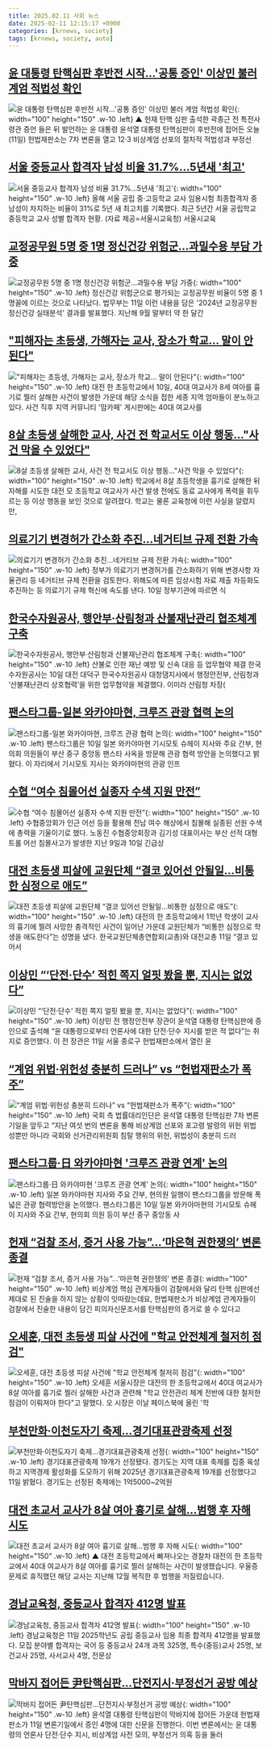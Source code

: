 ```yaml
---
title: 2025.02.11 사회 뉴스
date: 2025-02-11 12:15:17 +0900
categories: [krnews, society]
tags: [krnews, society, auto]
---
```

## [윤 대통령 탄핵심판 후반전 시작…'공통 증인' 이상민 불러 계엄 적법성 확인](https://n.news.naver.com/mnews/article/055/0001230514)

![윤 대통령 탄핵심판 후반전 시작…'공통 증인' 이상민 불러 계엄 적법성 확인](https://mimgnews.pstatic.net/image/origin/055/2025/02/11/1230514.jpg?type=nf220_150){: width="100" height="150" .w-10 .left}
▲ 헌재 탄핵 심판 출석한 곽종근 전 특전사령관 증언 들은 뒤 발언하는 윤 대통령 윤석열 대통령 탄핵심판이 후반전에 접어든 오늘(11일) 헌법재판소는 7차 변론을 열고 12·3 비상계엄 선포의 절차적 적법성과 부정선

## [서울 중등교사 합격자 남성 비율 31.7%…5년새 '최고'](https://n.news.naver.com/mnews/article/018/0005940698)

![서울 중등교사 합격자 남성 비율 31.7%…5년새 '최고'](https://mimgnews.pstatic.net/image/origin/018/2025/02/11/5940698.jpg?type=nf220_150){: width="100" height="150" .w-10 .left}
올해 서울 공립 중·고등학교 교사 임용시험 최종합격자 중 남성이 차지하는 비율이 31%로 5년 새 최고치를 기록했다. 최근 5년간 서울 공립학교 중등학교 교사 성별 합격자 현황. (자료 제공=서울시교육청) 서울시교육

## [교정공무원 5명 중 1명 정신건강 위험군…과밀수용 부담 가중](https://n.news.naver.com/mnews/article/001/0015204432)

![교정공무원 5명 중 1명 정신건강 위험군…과밀수용 부담 가중](https://mimgnews.pstatic.net/image/origin/001/2025/02/11/15204432.jpg?type=nf220_150){: width="100" height="150" .w-10 .left}
정신건강 위험군으로 평가되는 교정공무원 비율이 5명 중 1명꼴에 이르는 것으로 나타났다. 법무부는 11일 이런 내용을 담은 '2024년 교정공무원 정신건강 실태분석' 결과를 발표했다. 지난해 9월 말부터 약 한 달간

## ["피해자는 초등생, 가해자는 교사, 장소가 학교… 말이 안된다"](https://n.news.naver.com/mnews/article/003/0013058940)

!["피해자는 초등생, 가해자는 교사, 장소가 학교… 말이 안된다"](https://mimgnews.pstatic.net/image/origin/003/2025/02/11/13058940.jpg?type=nf220_150){: width="100" height="150" .w-10 .left}
대전 한 초등학교에서 10일, 40대 여교사가 8세 여아를 흉기로 찔러 살해한 사건이 발생한 가운데 해당 소식을 접한 세종 지역 엄마들이 분노하고 있다. 사건 직후 지역 커뮤니티 '맘카페' 게시판에는 40대 여교사를

## [8살 초등생 살해한 교사, 사건 전 학교서도 이상 행동…"사건 막을 수 있었다"](https://n.news.naver.com/mnews/article/079/0003990434)

![8살 초등생 살해한 교사, 사건 전 학교서도 이상 행동…"사건 막을 수 있었다"](https://mimgnews.pstatic.net/image/origin/079/2025/02/11/3990434.jpg?type=nf220_150){: width="100" height="150" .w-10 .left}
학교에서 8살 초등학생을 흉기로 살해한 뒤 자해를 시도한 대전 모 초등학교 여교사가 사건 발생 전에도 동료 교사에게 폭력을 휘두르는 등 이상 행동을 보인 것으로 알려졌다. 학교는 물론 교육청에 이런 사실을 알렸지만,

## [의료기기 변경허가 간소화 추진…네거티브 규제 전환 가속](https://n.news.naver.com/mnews/article/030/0003282729)

![의료기기 변경허가 간소화 추진…네거티브 규제 전환 가속](https://mimgnews.pstatic.net/image/origin/030/2025/02/10/3282729.jpg?type=nf220_150){: width="100" height="150" .w-10 .left}
정부가 의료기기 변경허가를 간소화하기 위해 변경사항 자율관리 등 네거티브 규제 전환을 검토한다. 위해도에 따른 임상시험 자료 제출 차등화도 추진하는 등 의료기기 규제 혁신에 속도를 낸다. 10일 정부기관에 따르면 식

## [한국수자원공사, 행안부·산림청과 산불재난관리 협조체계 구축](https://n.news.naver.com/mnews/article/016/0002426925)

![한국수자원공사, 행안부·산림청과 산불재난관리 협조체계 구축](https://mimgnews.pstatic.net/image/origin/016/2025/02/11/2426925.jpg?type=nf220_150){: width="100" height="150" .w-10 .left}
산불로 인한 재난 예방 및 신속 대응 등 업무협약 체결 한국수자원공사는 10일 대전 대덕구 한국수자원공사 대청댐지사에서 행정안전부, 산림청과 ‘산불재난관리 상호협력’을 위한 업무협약을 체결했다. 이미라 산림청 차장(

## [팬스타그룹-일본 와카야마현, 크루즈 관광 협력 논의](https://n.news.naver.com/mnews/article/005/0001756406)

![팬스타그룹-일본 와카야마현, 크루즈 관광 협력 논의](https://mimgnews.pstatic.net/image/origin/005/2025/02/10/1756406.jpg?type=nf220_150){: width="100" height="150" .w-10 .left}
팬스타그룹은 10일 일본 와카야마현 기시모토 슈헤이 지사와 주요 간부, 현의회 의원들이 부산 중구 중앙동 팬스타 사옥을 방문해 관광 협력 방안을 논의했다고 밝혔다. 이 자리에서 기시모토 지사는 와카야마현의 관광 인프

## [수협 “여수 침몰어선 실종자 수색 지원 만전”](https://n.news.naver.com/mnews/article/082/0001311016)

![수협 “여수 침몰어선 실종자 수색 지원 만전”](https://mimgnews.pstatic.net/image/origin/082/2025/02/10/1311016.jpg?type=nf220_150){: width="100" height="150" .w-10 .left}
수협중앙회가 인근 어선 등을 활용해 전남 여수 해상에서 침몰해 실종된 선원 수색에 총력을 기울이기로 했다. 노동진 수협중앙회장과 김기성 대표이사는 부산 선적 대형트롤 어선 침몰사고가 발생한 지난 9일과 10일 긴급상

## [대전 초등생 피살에 교원단체 “결코 있어선 안될일…비통한 심정으로 애도”](https://n.news.naver.com/mnews/article/022/0004009782)

![대전 초등생 피살에 교원단체 “결코 있어선 안될일…비통한 심정으로 애도”](https://mimgnews.pstatic.net/image/origin/022/2025/02/11/4009782.jpg?type=nf220_150){: width="100" height="150" .w-10 .left}
대전의 한 초등학교에서 1학년 학생이 교사의 흉기에 찔려 사망한 충격적인 사건이 일어난 가운데 교원단체가 “비통한 심정으로 학생을 애도한다”는 성명을 냈다. 한국교원단체총연합회(교총)와 대전교총 11일 “결코 있어서

## [이상민 “‘단전·단수’ 적힌 쪽지 얼핏 봤을 뿐, 지시는 없었다”](https://n.news.naver.com/mnews/article/081/0003517006)

![이상민 “‘단전·단수’ 적힌 쪽지 얼핏 봤을 뿐, 지시는 없었다”](https://mimgnews.pstatic.net/image/origin/081/2025/02/11/3517006.jpg?type=nf220_150){: width="100" height="150" .w-10 .left}
이상민 전 행정안전부 장관이 윤석열 대통령 탄핵심판에 증인으로 출석해 “윤 대통령으로부터 언론사에 대한 단전·단수 지시를 받은 적 없다”는 취지로 증언했다. 이 전 장관은 11일 서울 종로구 헌법재판소에서 열린 윤

## [“계엄 위법·위헌성 충분히 드러나” vs “헌법재판소가 폭주”](https://n.news.naver.com/mnews/article/056/0011890358)

![“계엄 위법·위헌성 충분히 드러나” vs “헌법재판소가 폭주”](https://mimgnews.pstatic.net/image/origin/056/2025/02/11/11890358.jpg?type=nf220_150){: width="100" height="150" .w-10 .left}
국회 측 법률대리인단은 윤석열 대통령 탄핵심판 7차 변론기일을 앞두고 “지난 여섯 번의 변론을 통해 비상계엄 선포와 포고령 발령의 위헌 위법성뿐만 아니라 국회와 선거관리위원회 침탈 행위의 위헌, 위법성이 충분히 드러

## [팬스타그룹·日 와카야마현 '크루즈 관광 연계' 논의](https://n.news.naver.com/mnews/article/014/0005306289)

![팬스타그룹·日 와카야마현 '크루즈 관광 연계' 논의](https://mimgnews.pstatic.net/image/origin/014/2025/02/10/5306289.jpg?type=nf220_150){: width="100" height="150" .w-10 .left}
일본 와카야마현 지사와 주요 간부, 현의원 일행이 팬스타그룹을 방문해 폭넓은 관광 협력방안을 논의했다. 팬스타그룹은 10일 일본 와카야마현의 기시모토 슈헤이 지사와 주요 간부, 현의회 의원 등이 부산 중구 중앙동 사

## [헌재 “검찰 조서, 증거 사용 가능”…‘마은혁 권한쟁의’ 변론 종결](https://n.news.naver.com/mnews/article/056/0011889999)

![헌재 “검찰 조서, 증거 사용 가능”…‘마은혁 권한쟁의’ 변론 종결](https://mimgnews.pstatic.net/image/origin/056/2025/02/10/11889999.jpg?type=nf220_150){: width="100" height="150" .w-10 .left}
비상계엄 핵심 관계자들이 검찰에서와 달리 탄핵 심판에선 제대로 된 진술을 하지 않는 상황이 잇따랐는데요, 헌법재판소가 비상계엄 관계자들이 검찰에서 진술한 내용이 담긴 피의자신문조서를 탄핵심판의 증거로 쓸 수 있다고

## [오세훈, 대전 초등생 피살 사건에 "학교 안전체계 철저히 점검"](https://n.news.naver.com/mnews/article/008/0005151534)

![오세훈, 대전 초등생 피살 사건에 "학교 안전체계 철저히 점검"](https://mimgnews.pstatic.net/image/origin/008/2025/02/11/5151534.jpg?type=nf220_150){: width="100" height="150" .w-10 .left}
오세훈 서울시장은 대전의 한 초등학교에서 40대 여교사가 8살 여아를 흉기로 찔러 살해한 사건과 관련해 "학교 안전관리 체계 전반에 대한 철저한 점검이 이뤄져야 한다"고 말했다. 오 시장은 이날 페이스북에 올린 '학

## [부천만화·이천도자기 축제…경기대표관광축제 선정](https://n.news.naver.com/mnews/article/032/0003350235)

![부천만화·이천도자기 축제…경기대표관광축제 선정](https://mimgnews.pstatic.net/image/origin/032/2025/02/11/3350235.jpg?type=nf220_150){: width="100" height="150" .w-10 .left}
경기대표관광축제 19개가 선정됐다. 경기도는 지역 대표 축제를 집중 육성하고 지역경제 활성화를 도모하기 위해 2025년 경기대표관광축제 19개를 선정했다고 11일 밝혔다. 경기도는 선정된 축제에는 1억5000~2억원

## [대전 초교서 교사가 8살 여아 흉기로 살해…범행 후 자해 시도](https://n.news.naver.com/mnews/article/055/0001230462)

![대전 초교서 교사가 8살 여아 흉기로 살해…범행 후 자해 시도](https://mimgnews.pstatic.net/image/origin/055/2025/02/10/1230462.jpg?type=nf220_150){: width="100" height="150" .w-10 .left}
▲ 대전 초등학교에서 빠져나오는 경찰차 대전의 한 초등학교에서 40대 여교사가 8살 여아를 흉기로 찔러 살해하는 사건이 발생했습니다. 우울증 문제로 휴직했던 해당 교사는 지난해 12월 복직한 후 범행을 저질렀습니다.

## [경남교육청, 중등교사 합격자 412명 발표](https://n.news.naver.com/mnews/article/421/0008068339)

![경남교육청, 중등교사 합격자 412명 발표](https://mimgnews.pstatic.net/image/origin/421/2025/02/11/8068339.jpg?type=nf220_150){: width="100" height="150" .w-10 .left}
경남교육청은 11일 2025학년도 공립 중등교사 임용 최종 합격자 412명을 발표했다. 모집 분야별 합격자는 국어 등 중등교사 24개 과목 325명, 특수(중등)교사 25명, 보건교사 25명, 사서교사 4명, 전문상

## [막바지 접어든 尹탄핵심판...단전지시·부정선거 공방 예상](https://n.news.naver.com/mnews/article/014/0005306392)

![막바지 접어든 尹탄핵심판...단전지시·부정선거 공방 예상](https://mimgnews.pstatic.net/image/origin/014/2025/02/11/5306392.jpg?type=nf220_150){: width="100" height="150" .w-10 .left}
윤석열 대통령 탄핵심판이 막바지에 접어든 가운데 헌법재판소가 11일 변론기일에서 증인 4명에 대한 신문을 진행한다. 이번 변론에서는 윤 대통령의 언론사 단전·단수 지시, 비상계엄 사전 모의, 부정선거 의혹 등을 둘러

